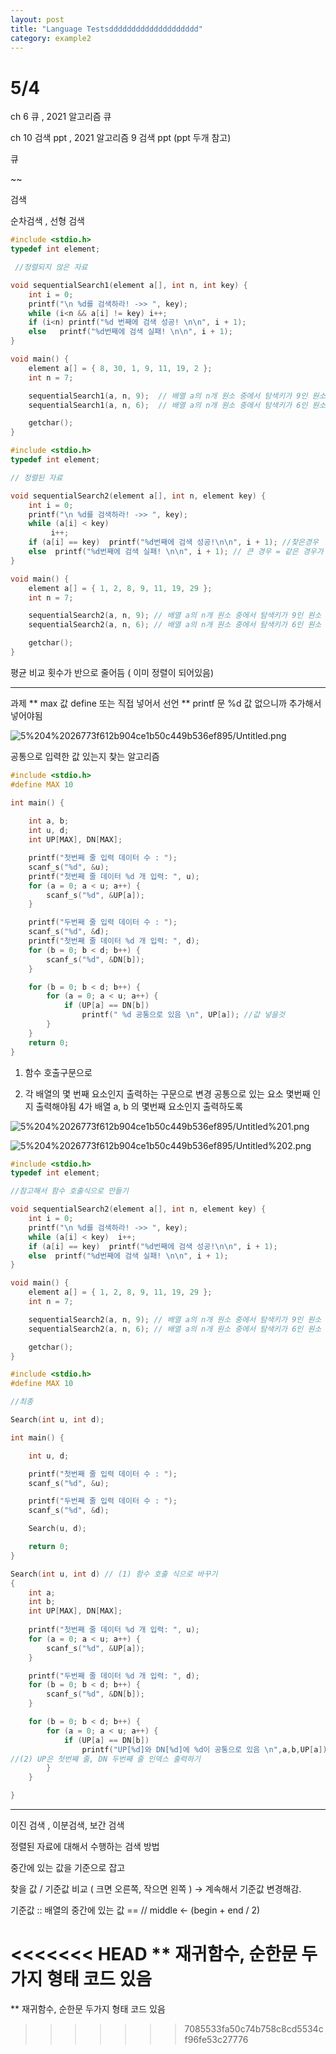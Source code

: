 ```yaml
---
layout: post
title: "Language Testsdddddddddddddddddddd"
category: example2
---
```




# 5/4

ch 6 큐 , 2021 알고리즘 큐 

ch 10 검색 ppt , 2021 알고리즘 9 검색 ppt  (ppt 두개 참고)

큐

~~

검색 

순차검색 , 선형 검색 

```cpp
#include <stdio.h>
typedef int element;

 //정렬되지 않은 자료 

void sequentialSearch1(element a[], int n, int key) {
	int i = 0;
	printf("\n %d를 검색하라! ->> ", key);
	while (i<n && a[i] != key) i++;
	if (i<n) printf("%d 번째에 검색 성공! \n\n", i + 1);
	else   printf("%d번째에 검색 실패! \n\n", i + 1);
}

void main() {
	element a[] = { 8, 30, 1, 9, 11, 19, 2 };
	int n = 7;

	sequentialSearch1(a, n, 9);  // 배열 a의 n개 원소 중에서 탐색키가 9인 원소 검색
	sequentialSearch1(a, n, 6);  // 배열 a의 n개 원소 중에서 탐색키가 6인 원소 검색

	getchar();
}
```

```cpp
#include <stdio.h>
typedef int element; 

// 정렬된 자료 

void sequentialSearch2(element a[], int n, element key) {
	int i = 0;
	printf("\n %d를 검색하라! ->> ", key);
	while (a[i] < key) 
		 i++; 
	if (a[i] == key)  printf("%d번째에 검색 성공!\n\n", i + 1); //찾은경우
	else  printf("%d번째에 검색 실패! \n\n", i + 1); // 큰 경우 = 같은 경우가 없음
}

void main() {
	element a[] = { 1, 2, 8, 9, 11, 19, 29 };
	int n = 7;

	sequentialSearch2(a, n, 9); // 배열 a의 n개 원소 중에서 탐색키가 9인 원소 검색
	sequentialSearch2(a, n, 6); // 배열 a의 n개 원소 중에서 탐색키가 6인 원소 검색

	getchar();
}
```

평균 비교 횟수가 반으로 줄어듬 ( 이미 정렬이 되어있음)

---

과제
** max 값 define 또는 직접 넣어서 선언
** printf 문 %d 값 없으니까 추가해서 넣어야됨

![5%204%2026773f612b904ce1b50c449b536ef895/Untitled.png](5%204%2026773f612b904ce1b50c449b536ef895/Untitled.png)

공통으로 입력한 값 있는지 찾는 알고리즘

```cpp
#include <stdio.h>
#define MAX 10

int main() {
	
	int a, b;
	int u, d;
	int UP[MAX], DN[MAX];

	printf("첫번째 줄 입력 데이터 수 : ");
	scanf_s("%d", &u);
	printf("첫번째 줄 데이터 %d 개 입력: ", u);
	for (a = 0; a < u; a++) {
		scanf_s("%d", &UP[a]);
	}

	printf("두번째 줄 입력 데이터 수 : ");
	scanf_s("%d", &d);
	printf("첫번째 줄 데이터 %d 개 입력: ", d);
	for (b = 0; b < d; b++) {
		scanf_s("%d", &DN[b]);
	}

	for (b = 0; b < d; b++) {
		for (a = 0; a < u; a++) {
			if (UP[a] == DN[b])
				printf(" %d 공통으로 있음 \n", UP[a]); //값 넣을것
		}
	}
	return 0;
}
```

1) 함수 호출구문으로

2) 각 배열의 몇 번째 요소인지 출력하는 구문으로 변경
공통으로 있는 요소 몇번째 인지 출력해야됨
4가 배열 a, b 의 몇번째 요소인지 출력하도록

![5%204%2026773f612b904ce1b50c449b536ef895/Untitled%201.png](5%204%2026773f612b904ce1b50c449b536ef895/Untitled%201.png)

![5%204%2026773f612b904ce1b50c449b536ef895/Untitled%202.png](5%204%2026773f612b904ce1b50c449b536ef895/Untitled%202.png)

```cpp
#include <stdio.h>
typedef int element; 

//참고해서 함수 호출식으로 만들기 

void sequentialSearch2(element a[], int n, element key) {
	int i = 0;
	printf("\n %d를 검색하라! ->> ", key);
	while (a[i] < key)  i++;
	if (a[i] == key)  printf("%d번째에 검색 성공!\n\n", i + 1);
	else  printf("%d번째에 검색 실패! \n\n", i + 1);
}

void main() {
	element a[] = { 1, 2, 8, 9, 11, 19, 29 };
	int n = 7;

	sequentialSearch2(a, n, 9); // 배열 a의 n개 원소 중에서 탐색키가 9인 원소 검색
	sequentialSearch2(a, n, 6); // 배열 a의 n개 원소 중에서 탐색키가 6인 원소 검색

	getchar();
}
```

```cpp
#include <stdio.h>
#define MAX 10

//최종

Search(int u, int d);

int main() {

	int u, d;

	printf("첫번째 줄 입력 데이터 수 : ");
	scanf_s("%d", &u);

	printf("두번째 줄 입력 데이터 수 : ");
	scanf_s("%d", &d);

	Search(u, d);

	return 0;
}

Search(int u, int d) // (1) 함수 호출 식으로 바꾸기 
{
	int a;
	int b;
	int UP[MAX], DN[MAX];
	
	printf("첫번째 줄 데이터 %d 개 입력: ", u);
	for (a = 0; a < u; a++) {
		scanf_s("%d", &UP[a]);
	}

	printf("두번째 줄 데이터 %d 개 입력: ", d);
	for (b = 0; b < d; b++) {
		scanf_s("%d", &DN[b]);
	}

	for (b = 0; b < d; b++) {
		for (a = 0; a < u; a++) {
			if (UP[a] == DN[b])
				printf("UP[%d]와 DN[%d]에 %d이 공통으로 있음 \n",a,b,UP[a]);
//(2) UP은 첫번째 줄, DN 두번째 줄 인덱스 출력하기
		}
	}

}
```

---

이진 검색 , 이분검색, 보간 검색

 

정렬된 자료에 대해서 수행하는 검색 방법 

중간에 있는 값을 기준으로 잡고 

찾을 값  /  기준값  비교  ( 크면 오른쪽, 작으면 왼쪽 ) → 계속해서 기준값 변경해감.

기준값 :: 배열의 중간에 있는 값 ==  // middle ← (begin + end / 2)

<<<<<<< HEAD
** 재귀함수, 순한문 두가지 형태 코드 있음
=======
** 재귀함수, 순한문 두가지 형태 코드 있음
>>>>>>> 7085533fa50c74b758c8cd5534cf96fe53c27776
